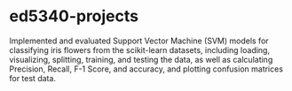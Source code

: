 # ed5340-projects
Implemented and evaluated Support Vector Machine (SVM) models for classifying iris flowers from the scikit-learn datasets, including loading, visualizing, splitting, training, and testing the data, as well as calculating Precision, Recall, F-1 Score, and accuracy, and plotting confusion matrices for test data.
